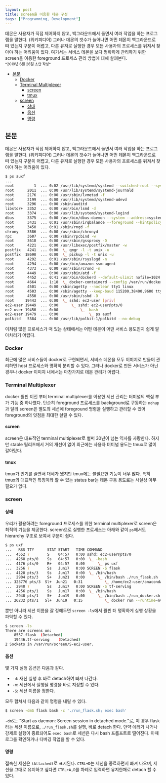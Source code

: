 ```yaml
---
layout: post
title: screen을 이용한 데몬 구성
tags: ["Programming, Development"]
---
```


<div class="message">
데몬은 사용자가 직접 제어하지 않고, 백그라운드에서 돌면서 여러 작업을 하는 프로그램을 말한다. (위키피디어) 그러나 데몬의 갯수가 늘어나면 어떤 데몬이 백그라운드로 떠 있는지 구분이 어렵고, 다른 유저로 실행한 경우 모든 사용자의 프로세스를 뒤져서 찾아야 하는 어려움이 있다. 여기서는 서비스 데몬을 보다 명확하게 관리하기 위한 screen을 이용한 foreground 프로세스 관리 방법에 대해 살펴본다.
</div>

<small>
*2019년 6월 26일 초안 작성*  
</small>

<!-- TOC -->

- [본문](#본문)
    - [Docker](#docker)
    - [Terminal Multiplexer](#terminal-multiplexer)
        - [screen](#screen)
        - [tmux](#tmux)
    - [screen](#screen-1)
        - [상태](#상태)
        - [옵션](#옵션)
        - [명령](#명령)

<!-- /TOC -->

## 본문
데몬은 사용자가 직접 제어하지 않고, 백그라운드에서 돌면서 여러 작업을 하는 프로그램을 말한다. (위키피디어) 그러나 데몬의 갯수가 늘어나면 어떤 데몬이 백그라운드로 떠 있는지 구분이 어렵고, 다른 유저로 실행한 경우 모든 사용자의 프로세스를 뒤져서 찾아야 하는 어려움이 있다.

```bash
$ ps auxf
...
root         1  ... 0:02 /usr/lib/systemd/systemd --switched-root --system --deserialize 22
root      2011  ... 0:00 /usr/lib/systemd/systemd-journald
root      2176  ... 0:00 /usr/sbin/lvmetad -f
root      2199  ... 0:00 /usr/lib/systemd/systemd-udevd
root      3296  ... 0:00 /sbin/auditd
libstor+  3352  ... 0:00 /usr/bin/lsmd -d
root      3374  ... 0:00 /usr/lib/systemd/systemd-logind
dbus      3375  ... 0:00 /usr/bin/dbus-daemon --system --address=systemd: --nofork --nopidfile --systemd-activation
root      3431  ... 0:01 /usr/sbin/irqbalance --foreground --hintpolicy=subset
root      3450  ... 0:01 /sbin/rngd -f
chrony    3586  ... 0:00 /usr/sbin/chronyd
rpc       3607  ... 0:00 /sbin/rpcbind -w
root      3618  ... 0:00 /usr/sbin/gssproxy -D
root      4221  ... 0:00 /usr/libexec/postfix/master -w
postfix   4241  ... 0:00  \_ qmgr -l -t unix -u
postfix  18690  ... 0:00  \_ pickup -l -t unix -u
root      4292  ... 0:01 /usr/sbin/rsyslogd -n
root      4294  ... 0:00 /usr/bin/amazon-ssm-agent
root      4373  ... 0:00 /usr/sbin/crond -n
root      4449  ... 0:00 /usr/sbin/atd -f
root      4452  ... 0:41 /usr/bin/dockerd --default-ulimit nofile=1024:4096
root      4664  ... 1:18  \_ docker-containerd --config /var/run/docker/containerd/containerd.toml
root      4501  ... 0:00 /sbin/agetty --noclear tty1 linux
root      4503  ... 0:00 /sbin/agetty --keep-baud 115200,38400,9600 ttyS0 vt220
root      4550  ... 0:00 /usr/sbin/sshd -D
root     19443  ... 0:00  \_ sshd: ec2-user [priv]
ec2-user 19449  ... 0:00      \_ sshd: ec2-user@pts/0
ec2-user 19450  ... 0:00          \_ -bash
ec2-user 19479  ... 0:00              \_ ps auxf
polkitd   5384  ... 0:00 /usr/lib/polkit-1/polkitd --no-debug
```

이처럼 많은 프로세스가 떠 있는 상태에서는 어떤 데몬이 어떤 서비스 용도인지 쉽게 알아차리기 어렵다.

### Docker
최근에 많은 서비스들이 docker로 구현되면서, 서비스 데몬을 모두 이미지로 만들어 관리하면 host 프로세스와 명확히 분리할 수 있다. 그러나 docker로 만든 서비스가 아닌 경우나 docker 이미지 내에서는 마찬가지로 데몬 관리가 어렵다.

### Terminal Multiplexer
docker 훨씬 이전 부터 terminal multiplexer를 이용한 세션 관리는 터미널의 핵심 부가 기능 중 하나였다. 단순히 foreground 프로세스를 background로 구동하는 `nohup`과 달리 screen은 별도의 세션에 foreground 명령을 실행하고 관리할 수 있어 foreground의 잇점을 최대한 살릴 수 있다.

#### screen
screen은 대표적인 terminal multiplexer로 벌써 30년이 넘는 역사를 자랑한다. 하지만 stable 릴리즈에서 거의 개선이 없어 최근에는 사용자 터미널 용도는 tmux로 많이 갈아탔다.

#### tmux
tmux가 인기를 끌면서 대세가 됐지만 tmux에는 불필요한 기능이 너무 많다. 특히 tmux의 대표적인 특징이라 할 수 있는 status bar는 데몬 구동 용도로는 사실상 아무 필요가 없다.

### screen
#### 상태
우리가 활용하려는 foreground 프로세스를 위한 terminal multiplexer로 screen은 최적의 기능을 제공한다. screen으로 실행한 프로세스는 아래와 같이 `ps`에서도 hierarchy 구조로 보여서 구분이 쉽다.

```bash
$ ps uxf
...   RSS TTY      STAT START   TIME COMMAND
...  4552 ?        S    04:57   0:00 sshd: ec2-user@pts/0
...  4268 pts/0    Ss   04:57   0:00  \_ -bash
...  4176 pts/0    R+   04:57   0:00      \_ ps uxf
...  3256 ?        Ss   Jun17   0:00 SCREEN -S flask
...  4128 pts/3    Ss   Jun17   0:00  \_ /bin/bash
...  2904 pts/3    S+   Jun21   0:00      \_ /bin/bash ./run_flask.sh
... 323776 pts/3  Sl+  Jun21   0:31          \_ /home/ec2-user/anaconda3/envs/mt/bin/python /home/ec2-user/anaconda3/envs/mt/bin/flask run --host=0.0.0.0
...  2940 ?        Ss   Jun17   0:00 SCREEN -S tf-serving
...  4256 pts/1    Ss   Jun17   0:00  \_ /bin/bash
...  2940 pts/1    S+   Jun19   0:00      \_ /bin/bash ./run_docker.sh
... 26232 pts/1   Sl+  Jun19   0:15          \_ docker run --runtime=nvidia -it --rm -p 8500:8500 -p 8501:8501 --mount type=bind,source=/home/ec2-user/models
````

뿐만 아니라 세션 이름을 잘 정해두면 `screen -ls`에서 훨씬 더 명확하게 실행 상황을 파악할 수 있다.
```bash
$ screen -ls
There are screens on:
	8557.flask	(Detached)
	19446.tf-serving	(Detached)
2 Sockets in /var/run/screen/S-ec2-user.
```

#### 옵션
몇 가지 실행 옵션은 다음과 같다.
- `-d`: 새션 실행 후 바로 detach하여 빠져 나간다.
- `-m`: 세션에서 실행될 명령을 바로 지정할 수 있다.
- `-S`: 세션 이름을 정한다.

모두 합쳐서 다음과 같이 명령을 내릴 수 있다.
```bash
$ screen -dmS flask bash -c './run_flask.sh; exec bash'
```
`-dmS`는 "Start as daemon: Screen session in detached mode."로, 이 경우 flask 라는 세션 이름으로, `./run_flask.sh`를 실행, 바로 detach 한다. 만약 에러가 나거나 강제로 실행이 종료되어도 `exec bash`로 세션은 다시 bash 프롬프트로 떨어진다. 이때 로그를 확인하거나 디버깅 작업을 할 수 있다.

#### 명령
접속한 세션은 `(Attached)`로 표시된다. `CTRL+D`는 세션을 종료하면서 빠져 나오며, 세션을 그대로 유지하고 싶다면 `CTRL+A,D`를 차례로 입력하면 유지한채로 detach 할 수 있다.
